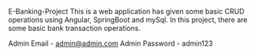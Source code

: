 E-Banking-Project
This is a web application has given some basic CRUD operations using Angular, SpringBoot and mySql. In this project, there are some basic bank transaction operations.

Admin Email - admin@admin.com
Admin Password - admin123

